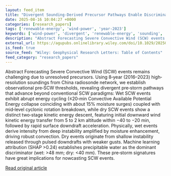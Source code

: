 ```yaml
---
layout: feed_item
title: "Divergent Sounding‐Derived Precursor Pathways Enable Discrimination of Dry Versus Wet Severe Convective Winds"
date: 2025-08-16 10:04:27 +0000
categories: [research_papers]
tags: ['renewable-energy', 'wind-power', 'year-2023']
keywords: ['wind-power', 'divergent', 'renewable-energy', 'sounding', 'year-2023', 'derived']
description: "Abstract Forecasting Severe Convective Wind (SCW) events remains challenging due to unresolved precursors"
external_url: https://agupubs.onlinelibrary.wiley.com/doi/10.1029/2025GL117491?af=R
is_feed: true
source_feed: "Wiley: Geophysical Research Letters: Table of Contents"
feed_category: "research_papers"
---
```


Abstract Forecasting Severe Convective Wind (SCW) events remains challenging due to unresolved precursors. Using 8‐year (2016–2023) high‐resolution soundings from China radiosonde network, we establish observational pre‐SCW thresholds, revealing divergent pre‐storm pathways that advance beyond conventional SCW paradigms: Wet SCW events exhibit abrupt energy cycling (≤20‐min Convective Available Potential Energy collapse coinciding with about 15% moisture surges) coupled with mid‐level cyclonic rotation breakdown, while dry SCW events show a distinct two‐stage kinetic energy descent, featuring initial downward wind kinetic energy transfer from 5 to 2 km altitude within −40 to −20 min, followed by rapid surface downdraft acceleration. Physically, wet events derive intensity from deep instability amplified by moisture enhancement, driving robust convection. Dry events originate from shallow instability released through pulsed downdrafts with weaker gusts. Machine learning attribution (SHAP >0.24) establishes precipitable water as the dominant discriminator (wet: >48 mm; dry: <40 mm). These pre‐storm signatures have great implications for nowcasting SCW events.

[Read original article](https://agupubs.onlinelibrary.wiley.com/doi/10.1029/2025GL117491?af=R)

